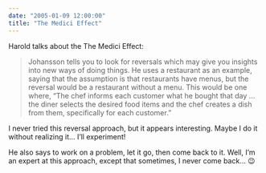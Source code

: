 ```yaml
---
date: "2005-01-09 12:00:00"
title: "The Medici Effect"
---
```




Harold talks about the The Medici Effect:

>Johansson tells you to look for reversals which may give you insights into new ways of doing things. He uses a restaurant as an example, saying that the assumption is that restaurants have menus, but the reversal would be a restaurant without a menu. This would be one where, &ldquo;The chef informs each customer what he bought that day &hellip; the diner selects the desired food items and the chef creates a dish from them, specifically for each customer.&rdquo;



I never tried this reversal approach, but it appears interesting. Maybe I do it without realizing it&hellip; I&rsquo;ll experiment!

He also says to work on a problem, let it go, then come back to it. Well, I&rsquo;m an expert at this approach, except that sometimes, I never come back&hellip; 😉


